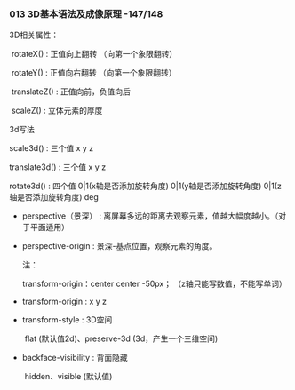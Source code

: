 ### 013 3D基本语法及成像原理  -147/148

3D相关属性：

​    rotateX() : 正值向上翻转 （向第一个象限翻转）

​    rotateY() : 正值向右翻转 （向第一个象限翻转）

​    translateZ() : 正值向前，负值向后

​    scaleZ() : 立体元素的厚度

3d写法

  scale3d() : 三个值 x y z

  translate3d() : 三个值 x y z

  rotate3d() : 四个值 0|1(x轴是否添加旋转角度) 0|1(y轴是否添加旋转角度) 0|1(z轴是否添加旋转角度) deg





- perspective（景深） : 离屏幕多远的距离去观察元素，值越大幅度越小。（对于平面适用）

- perspective-origin : 景深-基点位置，观察元素的角度。

  注：

  transform-origin：center center -50px； （z轴只能写数值，不能写单词）

- transform-origin : x y z

- transform-style : 3D空间

  ​	flat (默认值2d)、preserve-3d  (3d，产生一个三维空间)

- backface-visibility : 背面隐藏

  ​	hidden、visible (默认值)

